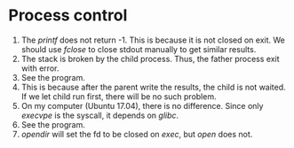 # Process control
1. The *printf* does not return -1. This is because it is not closed on exit. We should use *fclose* to close stdout manually to get similar results.
2. The stack is broken by the child process. Thus, the father process exit with error.
3. See the program.
4. This is because after the parent write the results, the child is not waited. If we let child run first, there will be no such problem.
5. On my computer (Ubuntu 17.04), there is no difference. Since only *execvpe* is the syscall, it depends on *glibc*.
6. See the program.
7. *opendir* will set the fd to be closed on *exec*, but *open* does not.
